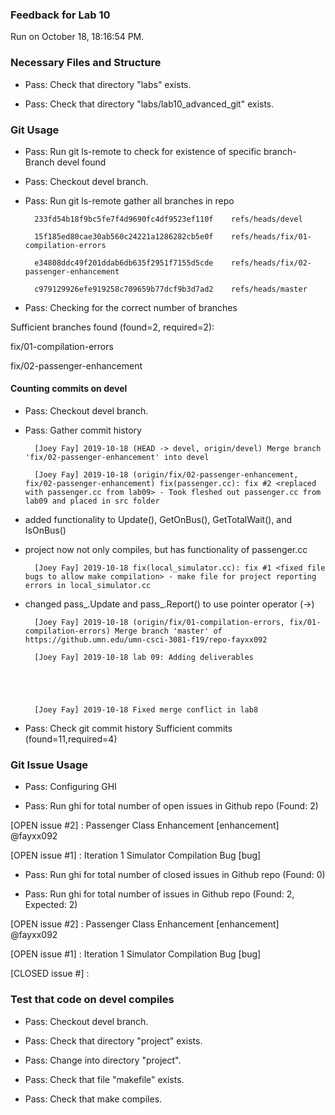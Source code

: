 ### Feedback for Lab 10

Run on October 18, 18:16:54 PM.


### Necessary Files and Structure

+ Pass: Check that directory "labs" exists.

+ Pass: Check that directory "labs/lab10_advanced_git" exists.


### Git Usage

+ Pass: Run git ls-remote to check for existence of specific branch- Branch devel found

+ Pass: Checkout devel branch.



+ Pass: Run git ls-remote gather all branches in repo

		233fd54b18f9bc5fe7f4d9690fc4df9523ef110f	refs/heads/devel

		15f185ed80cae30ab560c24221a1286282cb5e0f	refs/heads/fix/01-compilation-errors

		e34808ddc49f201ddab6db635f2951f7155d5cde	refs/heads/fix/02-passenger-enhancement

		c979129926efe919258c709659b77dcf9b3d7ad2	refs/heads/master



+ Pass: Checking for the correct number of branches

Sufficient branches found (found=2, required=2):

fix/01-compilation-errors

fix/02-passenger-enhancement


#### Counting commits on devel

+ Pass: Checkout devel branch.



+ Pass: Gather commit history

		[Joey Fay] 2019-10-18 (HEAD -> devel, origin/devel) Merge branch 'fix/02-passenger-enhancement' into devel 

		[Joey Fay] 2019-10-18 (origin/fix/02-passenger-enhancement, fix/02-passenger-enhancement) fix(passenger.cc): fix #2 <replaced with passenger.cc from lab09> - Took fleshed out passenger.cc from lab09 and placed in src folder
- added functionality to Update(), GetOnBus(), GetTotalWait(), and IsOnBus()
- project now not only compiles, but has functionality of passenger.cc


		[Joey Fay] 2019-10-18 fix(local_simulator.cc): fix #1 <fixed file bugs to allow make compilation> - make file for project reporting errors in local_simulator.cc
- changed pass_.Update and pass_.Report() to use pointer operator (->)


		[Joey Fay] 2019-10-18 (origin/fix/01-compilation-errors, fix/01-compilation-errors) Merge branch 'master' of https://github.umn.edu/umn-csci-3081-f19/repo-fayxx092 

		[Joey Fay] 2019-10-18 lab 09: Adding deliverables 





		[Joey Fay] 2019-10-18 Fixed merge conflict in lab8 



































+ Pass: Check git commit history
Sufficient commits (found=11,required=4)


### Git Issue Usage

+ Pass: Configuring GHI

+ Pass: Run ghi for total number of open issues in Github repo (Found: 2)

[OPEN issue #2] :  Passenger Class Enhancement [enhancement] @fayxx092

[OPEN issue #1] :  Iteration 1 Simulator Compilation Bug [bug]





+ Pass: Run ghi for total number of closed issues in Github repo (Found: 0)

+ Pass: Run ghi for total number of issues in Github repo (Found: 2, Expected: 2) 

 [OPEN issue #2] :  Passenger Class Enhancement [enhancement] @fayxx092

[OPEN issue #1] :  Iteration 1 Simulator Compilation Bug [bug]

[CLOSED issue #] : 

 




### Test that code on  devel compiles

+ Pass: Checkout devel branch.



+ Pass: Check that directory "project" exists.

+ Pass: Change into directory "project".

+ Pass: Check that file "makefile" exists.

+ Pass: Check that make compiles.



